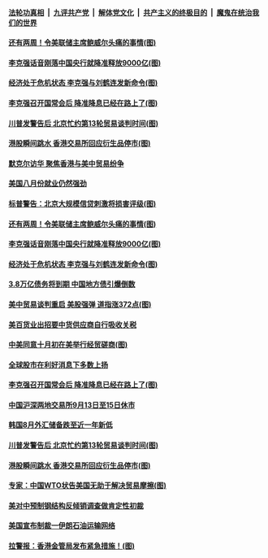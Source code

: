 ####  [法轮功真相](../../../../basic/blob/master/README.md?t=09061613) &nbsp;|&nbsp; [九评共产党](../../../../9ping.md/blob/master/README.md?t=09061613) &nbsp;|&nbsp; [解体党文化](../../../../jtdwh.md/blob/master/README.md?t=09061613)  &nbsp;|&nbsp; [共产主义的终极目的](../../../../gczydzjmd.md/blob/master/README.md?t=09061613) &nbsp;|&nbsp; [魔鬼在统治我们的世界](../../../../mgztzwmdsj.md/blob/master/README.md?t=09061613) 

#### [还有两周！令美联储主席鲍威尔头痛的事情(图)](../pages/p5/906374.md?t=09061613) 

#### [李克强话音刚落中国央行就降准释放9000亿(图)](../pages/p5/906428.md?t=09061613) 

#### [经济处于危机状态 李克强与刘鹤连发新命令(图)](../pages/p5/906309.md?t=09061613) 

#### [李克强召开国常会后 降准降息已经在路上了(图)](../pages/p5/906311.md?t=09061613) 

#### [川普发警告后 北京忙约第13轮贸易谈判时间(图)](../pages/p5/906299.md?t=09061613) 

#### [港股瞬间跳水 香港交易所回应衍生品停市(图)](../pages/p5/906295.md?t=09061613) 

#### [默克尔访华 聚焦香港与美中贸易纷争](../pages/p5/906433.md?t=09061613) 

#### [美国八月份就业仍然强劲](../pages/p5/906432.md?t=09061613) 

#### [标普警告：北京大规模信贷刺激将损害评级(图)](../pages/p5/906347.md?t=09061613) 

#### [还有两周！令美联储主席鲍威尔头痛的事情(图)](../pages/p5/906374.md?t=09061613) 

#### [李克强话音刚落中国央行就降准释放9000亿(图)](../pages/p5/906428.md?t=09061613) 

#### [经济处于危机状态 李克强与刘鹤连发新命令(图)](../pages/p5/906309.md?t=09061613) 

#### [3.8万亿债务将到期 中国地方债引爆倒数](../pages/p5/906364.md?t=09061613) 

#### [美中贸易谈判重启 美股强弹 道指涨372点(图)](../pages/p5/906363.md?t=09061613) 

#### [美百货业出招要中货供应商自行吸收关税](../pages/p5/906362.md?t=09061613) 

#### [中美同意十月初在美举行经贸磋商(图)](../pages/p5/906357.md?t=09061613) 

#### [全球股市在利好消息下多数上扬](../pages/p5/906353.md?t=09061613) 

#### [李克强召开国常会后 降准降息已经在路上了(图)](../pages/p5/906311.md?t=09061613) 

#### [中国沪深两地交易所9月13日至15日休市](../pages/p5/906325.md?t=09061613) 

#### [韩国8月外汇储备跌至近一年新低](../pages/p5/906324.md?t=09061613) 

#### [川普发警告后 北京忙约第13轮贸易谈判时间(图)](../pages/p5/906299.md?t=09061613) 

#### [港股瞬间跳水 香港交易所回应衍生品停市(图)](../pages/p5/906295.md?t=09061613) 

#### [专家：中国WTO状告美国无助于解决贸易摩擦(图)](../pages/p5/906284.md?t=09061613) 

#### [美对中预制钢结构反倾销调查做肯定性初裁](../pages/p5/906283.md?t=09061613) 

#### [美国宣布制裁一伊朗石油运输网络](../pages/p5/906282.md?t=09061613) 

#### [拉警报：香港金管局发布紧急措施！(图)](../pages/p5/906214.md?t=09061613) 


